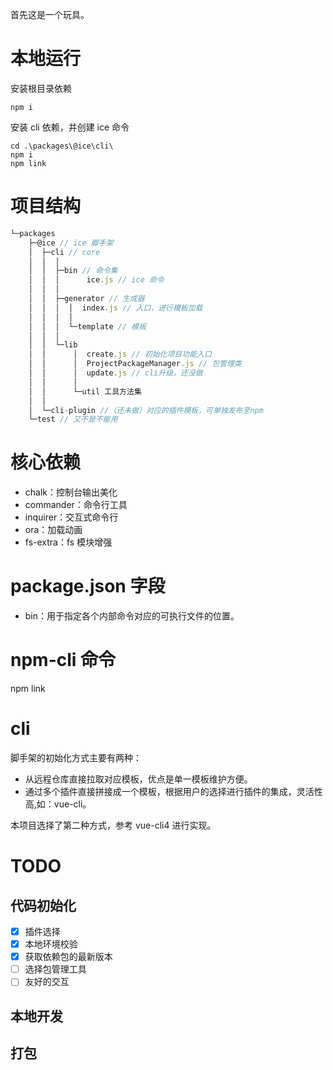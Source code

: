 首先这是一个玩具。

# 本地运行

安装根目录依赖

```
npm i 
```

安装 cli 依赖，并创建 ice 命令

```
cd .\packages\@ice\cli\
npm i 
npm link
```

# 项目结构

```js
└─packages
    ├─@ice // ice 脚手架
    │  ├─cli // core
    │  │  │
    │  │  ├─bin // 命令集
    │  │  │      ice.js // ice 命令
    │  │  │
    │  │  ├─generator // 生成器
    │  │  │  │  index.js // 入口，进行模板加载
    │  │  │  │
    │  │  │  └─template // 模板
    │  │  │
    │  │  └─lib
    │  │      │  create.js // 初始化项目功能入口
    │  │      │  ProjectPackageManager.js // 包管理类
    │  │      │  update.js // cli升级，还没做
    │  │      │
    │  │      └─util 工具方法集
    │  │
    │  └─cli-plugin //（还未做）对应的插件模板，可单独发布至npm
    └─test // 又不是不能用

```


# 核心依赖

- chalk：控制台输出美化
- commander：命令行工具
- inquirer：交互式命令行
- ora：加载动画
- fs-extra：fs 模块增强

# package.json 字段

- bin：用于指定各个内部命令对应的可执行文件的位置。

# npm-cli 命令

npm link 


# cli

脚手架的初始化方式主要有两种：

- 从远程仓库直接拉取对应模板，优点是单一模板维护方便。
- 通过多个插件直接拼接成一个模板，根据用户的选择进行插件的集成，灵活性高,如：vue-cli。

本项目选择了第二种方式，参考 vue-cli4 进行实现。

# TODO

## 代码初始化

- [x] 插件选择
- [x] 本地环境校验
- [x] 获取依赖包的最新版本
- [ ] 选择包管理工具
- [ ] 友好的交互

## 本地开发

## 打包